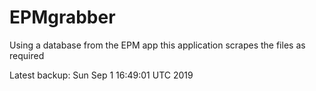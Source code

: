 # EPMgrabber
Using a database from the EPM app this application scrapes the files as required


Latest backup: Sun Sep 1 16:49:01 UTC 2019
